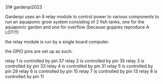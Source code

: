  31# gardenpi2023

Gardenpi uses an 8 relay module to control power to various components to run an aquaponic grow system consisting of 2 fish tanks, one for the aquaponic garden and one for overflow (because guppies reproduce A LOT!!!)

the relay module is run by a single board computer.

the GPIO pins are set up as such:

relay 1 is controlled by pin 37
relay 2 is controlled by pin 35
relay 3 is controlled by pin 33
relay 4 is controlled by pin 31
relay 5 is controlled by pin 29
relay 6 is controlled by pin 15
relay 7 is controlled by pin 13
relay 8 is controlled by pin 11
